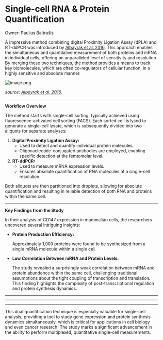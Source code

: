 # Single-cell RNA & Protein Quantification

Owner: Paulius Baltrušis

A impressive method combining digital Proximity Ligation Assay (dPLA) and RT-ddPCR was introduced by [Albayrak et al. 2016]([https://www.cell.com/molecular-cell/fulltext/S1097-2765(16)00174-X](https://www.cell.com/molecular-cell/fulltext/S1097-2765(16)00174-X)). This approach enables the simultaneous and quantitative measurement of both proteins and mRNA in individual cells, offering an unparalleled level of sensitivity and resolution. By merging these two techniques, the method provides a means to track key biomolecules, which are often co-regulators of cellular function, in a highly sensitive and absolute manner.

![image.png](Single-cell%20RNA%20&%20Protein%20Quantification%201261bbe397bb81bab777c88c7d45939e/image.png)

*source: [Albayrak et al. 2016]([https://www.cell.com/molecular-cell/fulltext/S1097-2765(16)00174-X](https://www.cell.com/molecular-cell/fulltext/S1097-2765(16)00174-X)).*

---

**Workflow Overview**

The method starts with single-cell sorting, typically achieved using fluorescence-activated cell sorting (FACS). Each sorted cell is lysed to generate a single-cell lysate, which is subsequently divided into two aliquots for separate analyses:

1. **Digital Proximity Ligation Assay:**
    - Used to detect and quantify individual protein molecules.
    - Oligonucleotide-conjugated antibodies are employed, enabling specific detection at the femtomolar level.
2.  **RT-ddPCR:**
    - Used to measure mRNA expression levels.
    - Ensures absolute quantification of RNA molecules at a single-cell resolution.

Both aliquots are then partitioned into droplets, allowing for absolute quantification and resulting in reliable detection of both RNA and proteins within the same cell.

---

**Key Findings from the Study**

In their analysis of CD147 expression in mammalian cells, the researchers uncovered several intriguing insights:

- **Protein Production Efficiency:**
    
    Approximately 1,000 proteins were found to be synthesized from a single mRNA molecule within a single cell.
    
- **Low Correlation Between mRNA and Protein Levels:**
    
    The study revealed a surprisingly weak correlation between mRNA and protein abundance within the same cell, challenging traditional assumptions about the tight coupling of transcription and translation. This finding highlights the complexity of post-transcriptional regulation and protein synthesis dynamics.
    

---

---

---

This dual quantification technique is especially valuable for single-cell analysis, providing a tool to study gene expression and protein synthesis dynamics simultaneously, which is critical for applications in cell biology and even cancer research. The study marks a significant advancement in the ability to perform multiplexed, quantitative single-cell measurements.